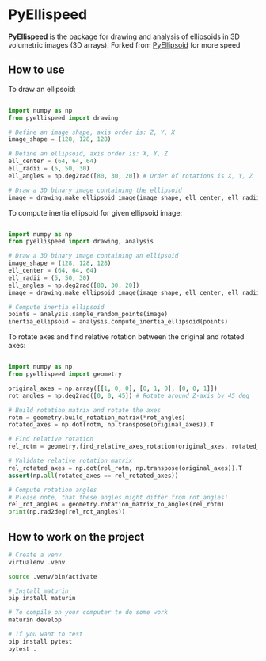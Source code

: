 # PyEllispeed

**PyEllispeed** is the package for drawing and analysis of ellipsoids in 3D volumetric images (3D arrays).
Forked from [PyEllipsoid](https://github.com/ashkarin/pyellipsoid) for more speed 

## How to use

To draw an ellipsoid:

```python

import numpy as np
from pyellispeed import drawing

# Define an image shape, axis order is: Z, Y, X
image_shape = (128, 128, 128)

# Define an ellipsoid, axis order is: X, Y, Z
ell_center = (64, 64, 64)
ell_radii = (5, 50, 30)
ell_angles = np.deg2rad([80, 30, 20]) # Order of rotations is X, Y, Z

# Draw a 3D binary image containing the ellipsoid
image = drawing.make_ellipsoid_image(image_shape, ell_center, ell_radii, ell_angles)
```

To compute inertia ellipsoid for given ellipsoid image:

```python

import numpy as np
from pyellispeed import drawing, analysis

# Draw a 3D binary image containing an ellipsoid
image_shape = (128, 128, 128)
ell_center = (64, 64, 64)
ell_radii = (5, 50, 30)
ell_angles = np.deg2rad([80, 30, 20])
image = drawing.make_ellipsoid_image(image_shape, ell_center, ell_radii, ell_angles)

# Compute inertia ellipsoid
points = analysis.sample_random_points(image)
inertia_ellipsoid = analysis.compute_inertia_ellipsoid(points)
```

To rotate axes and find relative rotation between the original and rotated axes:

```python

import numpy as np
from pyellispeed import geometry

original_axes = np.array([[1, 0, 0], [0, 1, 0], [0, 0, 1]])
rot_angles = np.deg2rad([0, 0, 45]) # Rotate around Z-axis by 45 deg

# Build rotation matrix and rotate the axes
rotm = geometry.build_rotation_matrix(*rot_angles)
rotated_axes = np.dot(rotm, np.transpose(original_axes)).T

# Find relative rotation
rel_rotm = geometry.find_relative_axes_rotation(original_axes, rotated_axes)

# Validate relative rotation matrix
rel_rotated_axes = np.dot(rel_rotm, np.transpose(original_axes)).T
assert(np.all(rotated_axes == rel_rotated_axes))

# Compute rotation angles
# Please note, that these angles might differ from rot_angles!
rel_rot_angles = geometry.rotation_matrix_to_angles(rel_rotm)
print(np.rad2deg(rel_rot_angles))
```

## How to work on the project

```bash
# Create a venv
virtualenv .venv

source .venv/bin/activate

# Install maturin
pip install maturin
```

```bash
# To compile on your computer to do some work
maturin develop

# If you want to test
pip install pytest
pytest .
```


